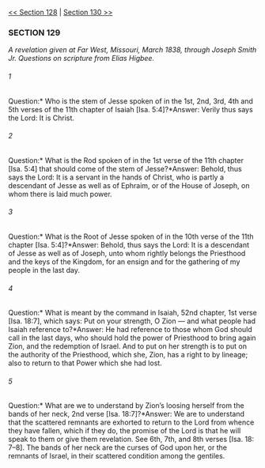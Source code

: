 [<< Section 128](Section%20128)  |  [Section 130 >>](Section%20130)

### SECTION 129

*A revelation given at Far West, Missouri, March 1838, through Joseph Smith Jr. Questions on scripture from Elias Higbee.*

###### 1
Question:* Who is the stem of Jesse spoken of in the 1st, 2nd, 3rd, 4th and 5th verses of the 11th chapter of Isaiah [Isa. 5:4]?*Answer: Verily thus says the Lord: It is Christ.

###### 2
Question:* What is the Rod spoken of in the 1st verse of the 11th chapter  [Isa. 5:4] that should come of the stem of Jesse?*Answer: Behold, thus says the Lord: It is a servant in the hands of Christ, who is partly a descendant of Jesse as well as of Ephraim, or of the House of Joseph, on whom there is laid much power.

###### 3
Question:* What is the Root of Jesse spoken of in the 10th verse of the 11th chapter [Isa. 5:4]?*Answer: Behold, thus says the Lord: It is a descendant of Jesse as well as of Joseph, unto whom rightly belongs the Priesthood and the keys of the Kingdom, for an ensign and for the gathering of my people in the last day.

###### 4
Question:* What is meant by the command in Isaiah, 52nd chapter, 1st verse [Isa. 18:7], which says: Put on your strength, O Zion — and what people had Isaiah reference to?*Answer: He had reference to those whom God should call in the last days, who should hold the power of Priesthood to bring again Zion, and the redemption of Israel. And to put on her strength is to put on the authority of the Priesthood, which she, Zion, has a right to by lineage; also to return to that Power which she had lost.

###### 5
Question:* What are we to understand by Zion’s loosing herself from the bands of her neck, 2nd verse [Isa. 18:7]?*Answer: We are to understand that the scattered remnants are exhorted to return to the Lord from whence they have fallen, which if they do, the promise of the Lord is that he will speak to them or give them revelation. See 6th, 7th, and 8th verses [Isa. 18: 7–8]. The bands of her neck are the curses of God upon her, or the remnants of Israel, in their scattered condition among the gentiles.